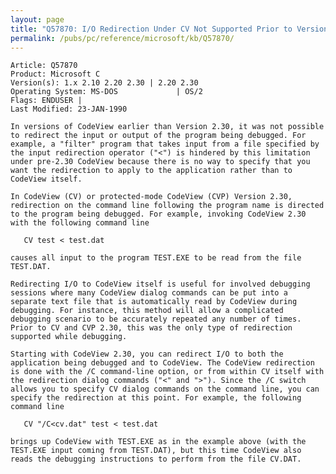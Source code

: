 ```yaml
---
layout: page
title: "Q57870: I/O Redirection Under CV Not Supported Prior to Version 2.30"
permalink: /pubs/pc/reference/microsoft/kb/Q57870/
---
```


	Article: Q57870
	Product: Microsoft C
	Version(s): 1.x 2.10 2.20 2.30 | 2.20 2.30
	Operating System: MS-DOS             | OS/2
	Flags: ENDUSER |
	Last Modified: 23-JAN-1990
	
	In versions of CodeView earlier than Version 2.30, it was not possible
	to redirect the input or output of the program being debugged. For
	example, a "filter" program that takes input from a file specified by
	the input redirection operator ("<") is hindered by this limitation
	under pre-2.30 CodeView because there is no way to specify that you
	want the redirection to apply to the application rather than to
	CodeView itself.
	
	In CodeView (CV) or protected-mode CodeView (CVP) Version 2.30,
	redirection on the command line following the program name is directed
	to the program being debugged. For example, invoking CodeView 2.30
	with the following command line
	
	   CV test < test.dat
	
	causes all input to the program TEST.EXE to be read from the file
	TEST.DAT.
	
	Redirecting I/O to CodeView itself is useful for involved debugging
	sessions where many CodeView dialog commands can be put into a
	separate text file that is automatically read by CodeView during
	debugging. For instance, this method will allow a complicated
	debugging scenario to be accurately repeated any number of times.
	Prior to CV and CVP 2.30, this was the only type of redirection
	supported while debugging.
	
	Starting with CodeView 2.30, you can redirect I/O to both the
	application being debugged and to CodeView. The CodeView redirection
	is done with the /C command-line option, or from within CV itself with
	the redirection dialog commands ("<" and ">"). Since the /C switch
	allows you to specify CV dialog commands on the command line, you can
	specify the redirection at this point. For example, the following
	command line
	
	   CV "/C<cv.dat" test < test.dat
	
	brings up CodeView with TEST.EXE as in the example above (with the
	TEST.EXE input coming from TEST.DAT), but this time CodeView also
	reads the debugging instructions to perform from the file CV.DAT.
